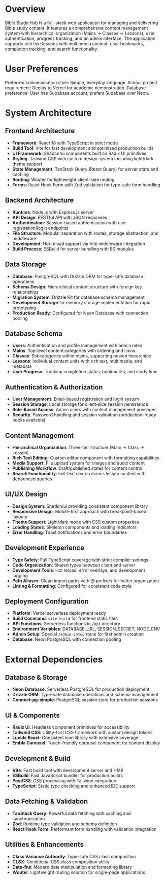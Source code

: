 # Overview

Bible Study Hub is a full-stack web application for managing and delivering Bible study content. It features a comprehensive content management system with hierarchical organization (Mains → Classes → Lessons), user authentication, progress tracking, and an admin interface. The application supports rich text lessons with multimedia content, user bookmarks, completion tracking, and search functionality.

# User Preferences

Preferred communication style: Simple, everyday language.
School project requirement: Deploy to Vercel for academic demonstration.
Database preference: User has Supabase account, prefers Supabase over Neon.

# System Architecture

## Frontend Architecture
- **Framework**: React 18 with TypeScript in strict mode
- **Build Tool**: Vite for fast development and optimized production builds
- **UI Framework**: Shadcn/ui components built on Radix UI primitives
- **Styling**: Tailwind CSS with custom design system including light/dark theme support
- **State Management**: TanStack Query (React Query) for server state and caching
- **Routing**: Wouter for lightweight client-side routing
- **Forms**: React Hook Form with Zod validation for type-safe form handling

## Backend Architecture  
- **Runtime**: Node.js with Express.js server
- **API Design**: RESTful API with JSON responses
- **Authentication**: Session-based authentication with user registration/login endpoints
- **File Structure**: Modular separation with routes, storage abstraction, and middleware
- **Development**: Hot reload support via Vite middleware integration
- **Build Process**: ESBuild for server bundling with ES modules

## Data Storage
- **Database**: PostgreSQL with Drizzle ORM for type-safe database operations
- **Schema Design**: Hierarchical content structure with foreign key relationships
- **Migration System**: Drizzle Kit for database schema management
- **Development Storage**: In-memory storage implementation for rapid prototyping
- **Production Ready**: Configured for Neon Database with connection pooling

## Database Schema
- **Users**: Authentication and profile management with admin roles
- **Mains**: Top-level content categories with ordering and icons
- **Classes**: Subcategories within mains, supporting nested hierarchies
- **Lessons**: Individual content units with rich text, multimedia, and metadata
- **User Progress**: Tracking completion status, bookmarks, and study time

## Authentication & Authorization
- **User Management**: Email-based registration and login system
- **Session Storage**: Local storage for client-side session persistence
- **Role-Based Access**: Admin users with content management privileges
- **Security**: Password handling and session validation (production-ready hooks available)

## Content Management
- **Hierarchical Organization**: Three-tier structure (Main → Class → Lesson)
- **Rich Text Editing**: Custom editor component with formatting capabilities
- **Media Support**: File upload system for images and audio content
- **Publishing Workflow**: Draft/published states for content control
- **Search Functionality**: Full-text search across lesson content with debounced queries

## UI/UX Design
- **Design System**: Shadcn/ui providing consistent component library
- **Responsive Design**: Mobile-first approach with breakpoint-based layouts
- **Theme Support**: Light/dark mode with CSS custom properties
- **Loading States**: Skeleton components and loading indicators
- **Error Handling**: Toast notifications and error boundaries

## Development Experience
- **Type Safety**: Full TypeScript coverage with strict compiler settings
- **Code Organization**: Shared types between client and server
- **Development Tools**: Hot reload, error overlays, and development logging
- **Path Aliases**: Clean import paths with @ prefixes for better organization
- **Linting & Formatting**: Configured for consistent code style

## Deployment Configuration
- **Platform**: Vercel serverless deployment ready
- **Build Command**: `vite build` for frontend static files
- **API Functions**: Serverless functions in `/api` directory
- **Environment Variables**: DATABASE_URL, SESSION_SECRET, NODE_ENV
- **Admin Setup**: Special `/admin-setup` route for first admin creation
- **Database**: Neon PostgreSQL with connection pooling

# External Dependencies

## Database & Storage
- **Neon Database**: Serverless PostgreSQL for production deployment
- **Drizzle ORM**: Type-safe database operations and schema management
- **Connect-pg-simple**: PostgreSQL session store for production sessions

## UI & Components
- **Radix UI**: Headless component primitives for accessibility
- **Tailwind CSS**: Utility-first CSS framework with custom design tokens
- **Lucide React**: Consistent icon library with extensive coverage
- **Embla Carousel**: Touch-friendly carousel component for content display

## Development & Build
- **Vite**: Fast build tool with development server and HMR
- **ESBuild**: Fast JavaScript bundler for production builds
- **PostCSS**: CSS processing with Tailwind integration
- **TypeScript**: Static type checking and enhanced IDE support

## Data Fetching & Validation
- **TanStack Query**: Powerful data fetching with caching and synchronization
- **Zod**: Runtime type validation and schema definition
- **React Hook Form**: Performant form handling with validation integration

## Utilities & Enhancements
- **Class Variance Authority**: Type-safe CSS class composition
- **CLSX**: Conditional CSS class composition utility
- **Date-fns**: Modern date manipulation and formatting library
- **Wouter**: Lightweight routing solution for single-page applications